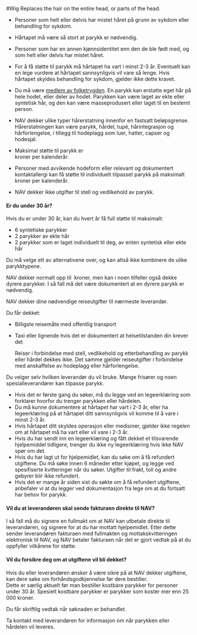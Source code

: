 #Wig
Replaces the hair on the entire head, or parts of the head.
* Personer som helt eller delvis har mistet håret på grunn av sykdom eller behandling for sykdom.
* Hårtapet må være så stort at parykk er nødvendig.
* Personer som har en annen kjønnsidentitet enn den de ble født med, og som helt eller delvis har mistet håret.
* For å få støtte til parykk må hårtapet ha vart i minst 2-3 år. Eventuelt kan en lege vurdere at hårtapet sannsynligvis vil vare så lenge. Hvis hårtapet skyldes behandling for sykdom, gjelder ikke dette kravet.
* Du må være [medlem av folketrygden](/no/person/flere-tema/arbeid-og-opphold-i-norge/relatert-informasjon/medlemskap-i-folketrygden).
En parykk kan erstatte eget hår på hele hodet, eller deler av hodet. Parykken kan være laget av ekte eller syntetisk hår, og den kan være masseprodusert eller laget til en bestemt person. 

* NAV dekker ulike typer hårerstatning innenfor en fastsatt beløpsgrense. Hårerstatningen kan være parykk, hårdel, tupé, hårintegrasjon og hårforlengelse, i tillegg til hodeplagg som luer, hatter, capser og hodesjal.
* Maksimal støtte til parykk er   
 kroner per kalenderår.
* Personer med avvikende hodeform eller relevant og dokumentert kontaktallergi kan få støtte til individuelt tilpasset parykk på maksimalt  kroner per kalenderår.
* NAV dekker ikke utgifter til stell og vedlikehold av parykk.

#### **Er du under 30 år?**

Hvis du er under 30 år, kan du hvert år få full støtte til maksimalt:

* 6 syntetiske parykker
* 2 parykker av ekte hår
* 2 parykker som er laget individuelt til deg, av enten syntetisk eller ekte hår

Du må velge ett av alternativene over, og kan altså ikke kombinere de ulike parykktypene.

NAV dekker normalt opp til  kroner, men kan i noen tilfeller også dekke dyrere parykker. I så fall må det være dokumentert at en dyrere parykk er nødvendig.

NAV dekker dine nødvendige reiseutgifter til nærmeste leverandør.

 Du får dekket:

 * Billigste reisemåte med offentlig transport
* Taxi eller lignende hvis det er dokumentert at helsetilstanden din krever det

  Reiser i forbindelse med stell, vedlikehold og etterbehandling av parykk eller hårdel dekkes ikke. Det samme gjelder reiseutgifter i forbindelse med anskaffelse av hodeplagg eller hårforlengelse. 

Du velger selv hvilken leverandør du vil bruke. Mange frisører og noen spesialleverandører kan tilpasse parykk.

 * Hvis det er første gang du søker, må du legge ved en legeerklæring som forklarer hvorfor du trenger parykken eller hårdelen.
* Du må kunne dokumentere at hårtapet har vart i 2-3 år, eller ha legeerklæring på at hårtapet ditt sannsynligvis vil komme til å vare i minst 2-3 år.
* Hvis hårtapet ditt skyldes operasjon eller medisiner, gjelder ikke regelen om at hårtapet må ha vart eller vil vare i 2-3 år.
* Hvis du har sendt inn en legeerklæring og fått dekket et tilsvarende hjelpemiddel tidligere, trenger du ikke ny legeerklæring hvis ikke NAV spør om det.
* Hvis du har lagt ut for hjelpemidlet, kan du søke om å få refundert utgiftene. Du må søke innen 6 måneder etter kjøpet, og legge ved spesifiserte kvitteringer når du søker. Utgifter til frakt, toll og andre gebyrer blir ikke refundert.
* Hvis det er mange år siden sist du søkte om å få refundert utgiftene, anbefaler vi at du legger ved dokumentasjon fra lege om at du fortsatt har behov for parykk.

 #### **Vil du at leverandøren skal sende fakturaen direkte til NAV?**

 I så fall må du signere en fullmakt om at NAV kan utbetale direkte til leverandøren, og signere for at du har mottatt hjelpemidlet. Etter dette sender leverandøren fakturaen med fullmakten og mottakskvitteringen elektronisk til NAV, og NAV betaler fakturaen når det er gjort vedtak på at du oppfyller vilkårene for støtte.

 #### **Vil du forsikre deg om at utgiftene vil bli dekket?**

 Hvis du eller leverandøren ønsker å være sikre på at NAV dekker utgiftene, kan dere søke om forhåndsgodkjennelse før dere bestiller.  
 Dette er særlig aktuelt før man bestiller kostbare parykker for personer under 30 år. Spesielt kostbare parykker er parykker som koster mer enn 25 000 kroner.

 Du får skriftlig vedtak når søknaden er behandlet.

 Ta kontakt med leverandøren for informasjon om når parykken eller hårdelen vil leveres.

 